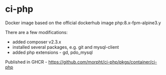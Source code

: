 # ci-php

Docker image based on the official dockerhub image php:8.x-fpm-alpine3.y

There are a few modifications:

- added composer v2.3.x
- installed several packages, e.g. git and mysql-client
- added php extensions - gd, pdo_mysql

Published in GHCR - https://github.com/morpht/ci-php/pkgs/container/ci-php
